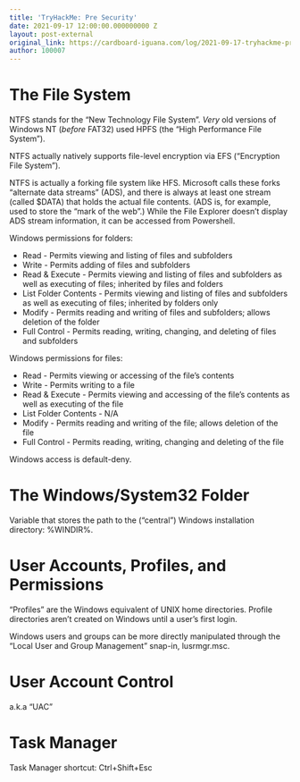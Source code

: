 ```yaml
---
title: 'TryHackMe: Pre Security'
date: 2021-09-17 12:00:00.000000000 Z
layout: post-external
original_link: https://cardboard-iguana.com/log/2021-09-17-tryhackme-pre-security.html
author: 100007
---
```


# The File System

NTFS stands for the “New Technology File System”. _Very_ old versions of Windows NT (_before_ FAT32) used HPFS (the “High Performance File System”).

NTFS actually natively supports file-level encryption via EFS (“Encryption File System”).

NTFS is actually a forking file system like HFS. Microsoft calls these forks “alternate data streams” (ADS), and there is always at least one stream (called $DATA) that holds the actual file contents. (ADS is, for example, used to store the “mark of the web”.) While the File Explorer doesn’t display ADS stream information, it can be accessed from Powershell.

Windows permissions for folders:

- Read - Permits viewing and listing of files and subfolders
- Write - Permits adding of files and subfolders
- Read & Execute - Permits viewing and listing of files and subfolders as well as executing of files; inherited by files and folders
- List Folder Contents - Permits viewing and listing of files and subfolders as well as executing of files; inherited by folders only
- Modify - Permits reading and writing of files and subfolders; allows deletion of the folder
- Full Control - Permits reading, writing, changing, and deleting of files and subfolders

Windows permissions for files:

- Read - Permits viewing or accessing of the file’s contents
- Write - Permits writing to a file
- Read & Execute - Permits viewing and accessing of the file’s contents as well as executing of the file
- List Folder Contents - N/A
- Modify - Permits reading and writing of the file; allows deletion of the file
- Full Control - Permits reading, writing, changing and deleting of the file

Windows access is default-deny.

# The Windows/System32 Folder

Variable that stores the path to the (“central”) Windows installation directory: %WINDIR%.

# User Accounts, Profiles, and Permissions

“Profiles” are the Windows equivalent of UNIX home directories. Profile directories aren’t created on Windows until a user’s first login.

Windows users and groups can be more directly manipulated through the “Local User and Group Management” snap-in, lusrmgr.msc.

# User Account Control

a.k.a “UAC”

# Task Manager

Task Manager shortcut: Ctrl+Shift+Esc

